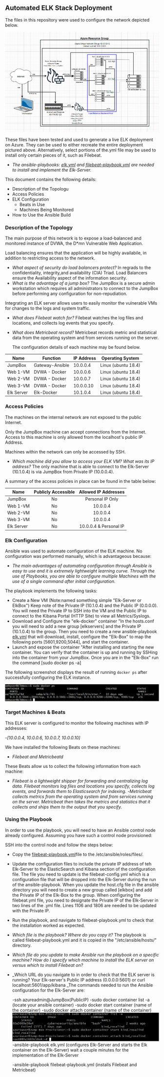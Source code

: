 ## Automated ELK Stack Deployment

The files in this repository were used to configure the network depicted below.

![Update the path with the name of Network Diagram](Diagrams/Network_Diagram.png)

These files have been tested and used to generate a live ELK deployment on Azure. They can be used to either recreate the entire deployment pictured above. Alternatively, select portions of the.yml file may be used to install only certain pieces of it, such as Filebeat.

  - _The ansible-playbooks: [elk.yml](https://github.com/LaurieFRD-Cyber/Elk_Stack/blob/main/Ansible/install-elk.yml) and [filebeat-playbook.yml](https://github.com/LaurieFRD-Cyber/Elk_Stack/blob/main/Ansible/filebeat-playbook.yml) are needed to install and implement the Elk-Server._

This document contains the following details:
- Description of the Topologu
- Access Policies
- ELK Configuration
  - Beats in Use
  - Machines Being Monitored
- How to Use the Ansible Build


### Description of the Topology

The main purpose of this network is to expose a load-balanced and monitored instance of DVWA, the D*mn Vulnerable Web Application.

Load balancing ensures that the application will be highly availabile, in addition to restricting access to the network.
- _What aspect of security do load balancers protect?_ 
   In regrads to the confidentiality, integrity,and availability (CIA) Triad. Load Balancers ensure the Availability aspect of the information security.  	
- _What is the advantage of a jump box?_
   The JumpBox is a secure admin workstation which requires all administrators to connect to the JumpBox before performing any configuration for non-repudiation.

Integrating an ELK server allows users to easily monitor the vulnerable VMs for changes to the logs and system traffic.
- _What does Filebeat watch for?_
   Filebeat watches the log files and locations, and collects log events that you specify. 
- _What does Metricbeat record?_
   Metricbeat records metric and statistical data from the operating system and from services running on the server.

   The configuration details of each machine may be found below.

| Name       | Function        | IP Address | Operating System    |
|------------|-----------------|------------|---------------------|
| JumpBox    | Gateway-Ansible | 10.0.0.4   | Linux (ubuntu 18.4) |
| Web 1-VM   | DVWA - Docker   | 10.0.0.6   | Linux (ubuntu 18.4) |
| Web 2-VM   | DVWA - Docker   | 10.0.0.7   | Linux (ubuntu 18.4) |
| Web 3-VM   | DVWA - Docker   | 10.0.0.10  | Linux (ubuntu 18.4) |
| Elk Server | Elk-Docker      | 10.1.0.4   | Linux (ubuntu 18.4) |

### Access Policies

The machines on the internal network are not exposed to the public Internet. 

Only the JumpBox machine can accept connections from the Internet. Access to this machine is only allowed from the localhost's public IP Address.

Machines within the network can only be accessed by SSH.
- _Which machine did you allow to access your ELK VM? What was its IP address?_
   The only machine that is able to connect to the Elk-Server (10.1.0.4) is via JumpBox from Private IP (10.0.0.4).
   
A summary of the access policies in place can be found in the table below:

| Name       | Publicly Accessible |  Allowed IP Addresses  |
|------------|:-------------------:|:----------------------:|
| JumpBox    |          No         | Personal IP Only       |
| Web 1-VM   |          No         | 10.0.0.4               |
| Web 2-VM   |          No         | 10.0.0.4               |
| Web 3-VM   |          No         | 10.0.0.4               |
| Elk Server |          No         | 10.0.0.4 & Personal IP |

### Elk Configuration

Ansible was used to automate configuration of the ELK machine. No configuration was performed manually, which is advantageous because: 
- _The main advantages of automating configuration through Ansible is easy to use and it is extremely lightweight learning curve. Through the use of Playbooks, you are able to configure multiple Machines with the use of a single command after initial configuration._

The playbook implements the following tasks:
- Create a New VM (Note:named something simple "Elk-Server or ElkBox") Keep note of the Private IP (10.1.0.4) and the Public IP (0.0.0.0). You will need the Private IP to SSH into the VM and the Public IP to connect to the Kibana Portal (HTTP Site) to view all Metrics/Syslogs.
- Download and Configure the "elk-docker" container "In the hosts.conf you will need to add a new group [elkservers] and the Private IP (10.1.0.4) to the group. Then you need to create a new ansible-playbook [elk.yml](https://github.com/LaurieFRD-Cyber/Elk_Stack/blob/main/Ansible/install-elk.yml) that will download, install, configure the "Elk-Box" to map the following ports [5601,9200,5044], and start the container.
- Launch and expose the container "After installing and starting the new container. You can verify that the container is up and running by SSHing into the container from your JumpBox. Once you are in the “Elk-Box” run the command [sudo docker ps -a]

The following screenshot displays the result of running `docker ps` after successfully configuring the ELK instance.

![Docker-ps](Diagrams/docker_ps.png)


### Target Machines & Beats
This ELK server is configured to monitor the following machines with IP addresses:

-_[10.0.0.4, 10.0.0.6, 10.0.0.7, 10.0.0.10]_

We have installed the following Beats on these machines:
- _Filebeat and Metricbeatd_

These Beats allow us to collect the following information from each machine:
- _Filebeat is a lightweight shipper for forwarding and centralizing log data. Filebeat monitors log files and locations you specify, collects log events, and forwards them to Elasticsearch for indexing._
-_Metricbeat collects metrics from the operating system and from services running on the server. Metricbeat then takes the metrics and statistics that it collects and ships them to the output that you specify._

### Using the Playbook
In order to use the playbook, you will need to have an Ansible control node already configured. Assuming you have such a control node provisioned: 

SSH into the control node and follow the steps below:
- Copy the [filebeat-playbook.yml](https://github.com/LaurieFRD-Cyber/Elk_Stack/blob/main/Ansible/filebeat-playbook.yml)file to the /etc/ansible/roles/files/.
- Update the configuration files to include the private IP address of teh Elk-Server to the ElasticSearch and Kibana section of the configuration file.
  The file you need to update is the filebeat-config.yml which is a configuration file that will be dropped into the Elk-Server during the run of the ansible-playbook. When you update the host.cfg file in the ansible directory you will need to create a new group called [elkbox] and add the Private IP of the Elk-Box to the group. When configuring the filebeat.yml file, you need to designate the Private IP of the Elk-Server in two lines of the .yml file. Lines 1106 and 1806 are needed to be updated with the Private IP.
 
- Run the playbook, and navigate to filebeat-playbook.yml to check that the installation worked as expected.
  
- _Which file is the playbook? Where do you copy it?_
   The playbook is called filebeat-playbook.yml and it is copied in the "/etc/ansible/hosts/" directory.
- _Which file do you update to make Ansible run the playbook on a specific machine? How do I specify which machine to install the ELK server on versus which to install Filebeat on?_
- _Which URL do you navigate to in order to check that the ELK server is running?
   Your Elk-server's Public IP address (0.0.0.0:5601) or  curl localhost:5601/app/kibana
_The commands needed to run the Ansible configuration for the Elk-Server are:

  -ssh azureadmin@JumpBox(PublicIP)
  -sudo docker container list -a (locate your ansible container)
  -sudo docker start container (name of the container)
  -sudo docker attach container (name of the container)
   ![Docker_attach_ansible](Linux/docker_attach_ansible.png)
  -ansible-playbook elk.yml (configures Elk-Server and starts the Elk container on the Elk-Server) wait a couple minutes for the implementation of the Elk-Server
  
  -ansible-playbook filebeat-playbook.yml (installs Filebeat and Metricbeat)

  
